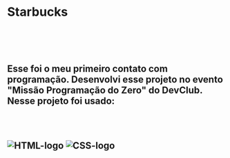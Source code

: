 <h1> Starbucks <h1/>
<br>
<h2> Esse foi o meu primeiro contato com programação. Desenvolvi esse projeto no evento "Missão Programação do Zero" do DevClub. Nesse projeto foi usado: <h2/>
<br>
<br>
<img src="https://img.shields.io/badge/HTML5-E34F26?style=for-the-badge&logo=html5&logoColor=white" alt="HTML-logo" />
<img src="https://img.shields.io/badge/CSS3-1572B6?style=for-the-badge&logo=css3&logoColor=white" alt="CSS-logo" />
